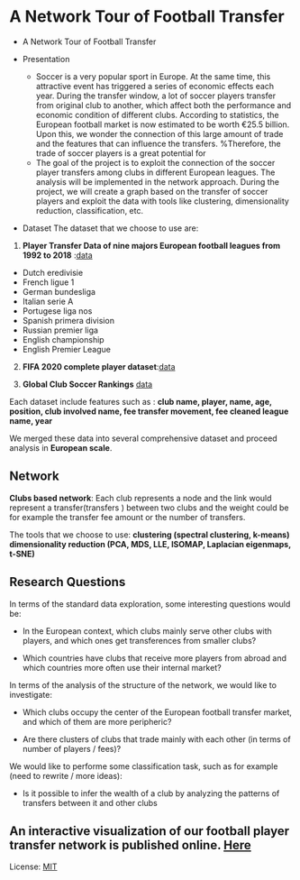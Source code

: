 #  A Network Tour of Football Transfer

- A Network Tour of Football Transfer

- Presentation
  - Soccer is a very popular sport in Europe. At the same time, this attractive event has triggered a series of economic effects each year. During the transfer window, a lot of soccer players transfer from original club to another, which affect both the performance and economic condition of different clubs.
    According to statistics, the European football market is now estimated to be worth €25.5 billion. Upon this, we wonder the connection of this large amount of trade and the features that can influence the transfers. %Therefore, the trade of soccer players is a great potential for 
  - The goal of the project is to exploit the connection of the soccer player transfers among clubs in different European leagues. The analysis will be implemented in the network approach. During the project, we will create a graph based on the transfer of soccer players and exploit the data with tools like clustering, dimensionality reduction, classification, etc.

- Dataset
  The dataset that we choose to use are: 

1. __Player Transfer Data of nine majors European football leagues from 1992 to 2018__ :[data](https://github.com/ewenme/transfers/tree/master/data) 		

- Dutch eredivisie
- French ligue 1
- German bundesliga
- Italian serie A
- Portugese liga nos
- Spanish primera division
-  Russian premier liga
-  English championship
-  English Premier League

2. __FIFA 2020 complete player dataset__:[data](https://www.kaggle.com/stefanoleone992/fifa-20-complete-player-dataset) 

3.  __Global Club Soccer Rankings__  [data](https://projects.fivethirtyeight.com/global-club-soccer-rankings/)

Each dataset include features such as : __club name,	player, name,	age,	position,	club involved name,	fee	transfer movement,	fee cleaned	league name,	year__

We merged  these data into several comprehensive dataset and proceed analysis in **European scale**.

## Network
__Clubs based network__: Each club represents a node and the link would represent a transfer(transfers ) between two clubs and the weight could be for example the transfer fee amount or the number of transfers.
    
The tools that we choose to use:
__clustering (spectral clustering, k-means)
dimensionality reduction (PCA, MDS, LLE, ISOMAP, Laplacian eigenmaps, t-SNE)__



## Research Questions

In terms of the standard data exploration, some interesting questions would be:

- In the European context, which clubs mainly serve other clubs with players, and which ones get transferences from smaller clubs?

- Which countries have clubs that receive more players from abroad and which countries more often use their internal market?

In terms of the analysis of the structure of the network, we would like to investigate:

- Which clubs occupy the center of the European football transfer market, and which of them are more peripheric?

- Are there clusters of clubs that trade mainly with each other (in terms of number of players / fees)?

We would like to performe some classification task, such as for example (need to rewrite / more ideas):

- Is it possible to infer the wealth of a club by analyzing the patterns of transfers between it and other clubs

## An interactive visualization of our football player transfer network is published online. [Here](https://zx-joe.github.io/Soccer_Transfer_Network/) 

License: [MIT](https://opensource.org/licenses/MIT)



